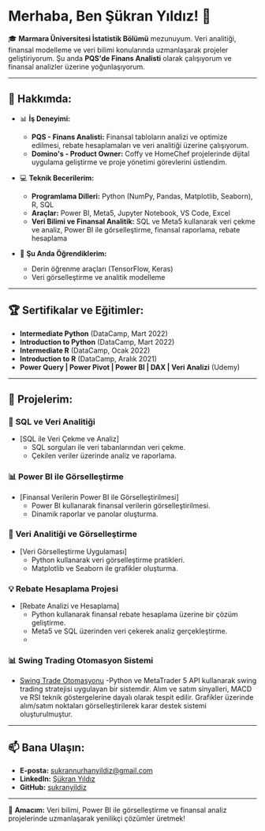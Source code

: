 # Merhaba, Ben Şükran Yıldız! 👋

🎓 **Marmara Üniversitesi İstatistik Bölümü** mezunuyum. Veri analitiği, finansal modelleme ve veri bilimi konularında uzmanlaşarak projeler geliştiriyorum. Şu anda **PQS'de Finans Analisti** olarak çalışıyorum ve finansal analizler üzerine yoğunlaşıyorum.

---

## 🌟 Hakkımda:
- 📊 **İş Deneyimi:**
  - **PQS - Finans Analisti:** Finansal tabloların analizi ve optimize edilmesi, rebate hesaplamaları ve veri analitiği üzerine çalışıyorum.
  - **Domino's - Product Owner:** Coffy ve HomeChef projelerinde dijital uygulama geliştirme ve proje yönetimi görevlerini üstlendim.

- 💻 **Teknik Becerilerim:**
  - **Programlama Dilleri:** Python (NumPy, Pandas, Matplotlib, Seaborn), R, SQL
  - **Araçlar:** Power BI, Meta5, Jupyter Notebook, VS Code, Excel
  - **Veri Bilimi ve Finansal Analitik:** SQL ve Meta5 kullanarak veri çekme ve analiz, Power BI ile görselleştirme, finansal raporlama, rebate hesaplama

- 🌱 **Şu Anda Öğrendiklerim:**
  - Derin öğrenme araçları (TensorFlow, Keras)
  - Veri görselleştirme ve analitik modelleme

---

## 🏆 Sertifikalar ve Eğitimler:
- **Intermediate Python** (DataCamp, Mart 2022)  
- **Introduction to Python** (DataCamp, Mart 2022)  
- **Intermediate R** (DataCamp, Ocak 2022)  
- **Introduction to R** (DataCamp, Aralık 2021)  
- **Power Query | Power Pivot | Power BI | DAX | Veri Analizi** (Udemy)

---

## 📂 Projelerim:
### 🔢 **SQL ve Veri Analitiği**
- [SQL ile Veri Çekme ve Analiz]
  - SQL sorguları ile veri tabanlarından veri çekme.
  - Çekilen veriler üzerinde analiz ve raporlama.

### 📊 **Power BI ile Görselleştirme**
- [Finansal Verilerin Power BI ile Görselleştirilmesi]
  - Power BI kullanarak finansal verilerin görselleştirilmesi.
  - Dinamik raporlar ve panolar oluşturma.

### 🔢 **Veri Analitiği ve Görselleştirme**
- [Veri Görselleştirme Uygulaması]
  - Python kullanarak veri görselleştirme pratikleri.
  - Matplotlib ve Seaborn ile grafikler oluşturma.

### 💡 **Rebate Hesaplama Projesi**
- [Rebate Analizi ve Hesaplama]
  - Python kullanarak finansal rebate hesaplama üzerine bir çözüm geliştirme.
  - Meta5 ve SQL üzerinden veri çekerek analiz gerçekleştirme.
  - 
### 📊 **Swing Trading Otomasyon Sistemi**
- [Swing Trade Otomasyonu](https://github.com/sukranyildiz/metatrader5_swingtrade)
-Python ve MetaTrader 5 API kullanarak swing trading stratejisi uygulayan bir sistemdir. Alım ve satım sinyalleri, MACD ve RSI teknik göstergelerine dayalı olarak tespit edilir.
Grafikler üzerinde alım/satım noktaları görselleştirilerek karar destek sistemi oluşturulmuştur.
---

## 📫 Bana Ulaşın:
- **E-posta:** [sukrannurhanyildiz@gmail.com](mailto:sukrannurhanyildiz@gmail.com)
- **LinkedIn:** [Şükran Yıldız](https://www.linkedin.com/in/sukran-yildiz/)
- **GitHub:** [sukranyildiz](https://github.com/sukranyildiz)

---

🎯 **Amacım:** Veri bilimi, Power BI ile görselleştirme ve finansal analiz projelerinde uzmanlaşarak yenilikçi çözümler üretmek!

